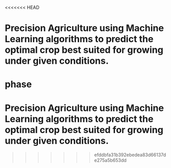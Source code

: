 <<<<<<< HEAD
# Precision Agriculture using Machine Learning algorithms to predict the optimal crop best suited for growing under given conditions.
phase 
=======
# Precision Agriculture using Machine Learning algorithms to predict the optimal crop best suited for growing under given conditions. 
>>>>>>> efddbfa31b392ebedea83d66137de275a5b653dd
